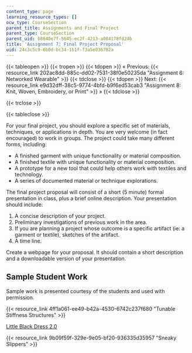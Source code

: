 ```yaml
---
content_type: page
learning_resource_types: []
ocw_type: CourseSection
parent_title: Assignments and Final Project
parent_type: CourseSection
parent_uid: b8640e7f-5645-ec2f-4213-a084178fd24b
title: 'Assignment 7: Final Project Proposal'
uid: 24c3c5c9-6b0d-bc34-1b1f-f3a5e036782a
---
```


{{< tableopen >}}
{{< tropen >}}
{{< tdopen >}}
« Previous: {{< resource_link 202ac8dd-885c-dd02-7531-38f0e50235da "Assignment 6: Networked Wearable" >}}
{{< tdclose >}}
{{< tdopen >}}
Next: {{< resource_link e9d32dff-38c5-9774-4bfd-b9f6ed53cab3 "Assignment 8: Knit, Woven, Embroidery, or Print" >}} »
{{< tdclose >}}

{{< trclose >}}

{{< tableclose >}}

For your final project, you should explore a specific set of materials, techniques, or applications in depth. You are very welcome (in fact encouraged) to work in groups. The project could take many different forms, including:

*   A finished garment with unique functionality or material composition.
*   A finished textile with unique functionality or material composition.
*   A prototype for a new tool that could help others work with textiles and technology.
*   A series of documented material or technique explorations.

The final project proposal will consist of a short (5 minute) formal presentation in class, plus a brief online description. Your presentation should include:

1.  A concise description of your project.
2.  Preliminary investigations of previous work in the area.
3.  If you are planning a project whose outcome is a specific artifact (ie: a garment or textile), sketches of the artifact.
4.  A time line.

Create a webpage for your proposal. It should contain a short description and a downloadable version of your presentation.

Sample Student Work
-------------------

Sample work is presented courtesy of the students and used with permission.

{{< resource_link 4ff1a061-ee49-b42a-4530-6742c237f680 "Tunable Stiffness Structures" >}}

[Little Black Dress 2.0](/courses/media-arts-and-sciences/mas-962-special-topics-new-textiles-spring-2010/assignments-and-projects/final-project-proposal/assignment-7-little-black-dress-2.0)

{{< resource_link 9b09f59f-329e-9e05-bf20-936335d35957 "Sneaky Slippers" >}}
